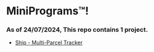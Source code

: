 # MiniPrograms™!
### As of 24/07/2024, This repo contains 1 project.
- [Ship - Multi-Parcel Tracker](www.google.com)
